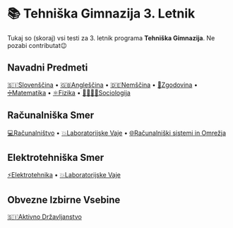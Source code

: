 # 📚 Tehniška Gimnazija 3. Letnik
Tukaj so (skoraj) vsi testi za 3. letnik programa **Tehniška Gimnazija**.
Ne pozabi contributat😉

## Navadni Predmeti
[🇸🇮Slovenščina]() • [🇬🇧Angleščina]() • [🇩🇪Nemščina]() • [📜Zgodovina]() • [➗️Matematika]() • [⚛️Fizika]() • [👨‍👩‍👧‍👦Sociologija]()

## Računalniška Smer
[💻Računalništvo]() • [💥Laboratorijske Vaje]() • [🌐Računalniški sistemi in Omrežja]()

## Elektrotehniška Smer
[⚡️Elektrotehnika]() • [💥Laboratorijske Vaje]()

## Obvezne Izbirne Vsebine
[🇸🇮Aktivno Državljanstvo]()